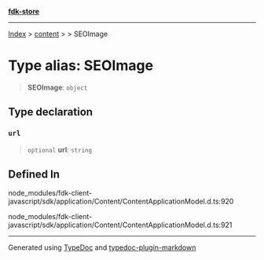 [**fdk-store**](../../../README.md)
***

[Index](../../../API.md) > [content](../../README.md) > [<internal>](../README.md) > SEOImage

# Type alias: SEOImage

> **SEOImage**: `object`

## Type declaration

### `url`

> `optional` **url**: `string`

## Defined In

node\_modules/fdk-client-javascript/sdk/application/Content/ContentApplicationModel.d.ts:920

node\_modules/fdk-client-javascript/sdk/application/Content/ContentApplicationModel.d.ts:921

***
Generated using [TypeDoc](https://typedoc.org/) and [typedoc-plugin-markdown](https://www.npmjs.com/package/typedoc-plugin-markdown)
